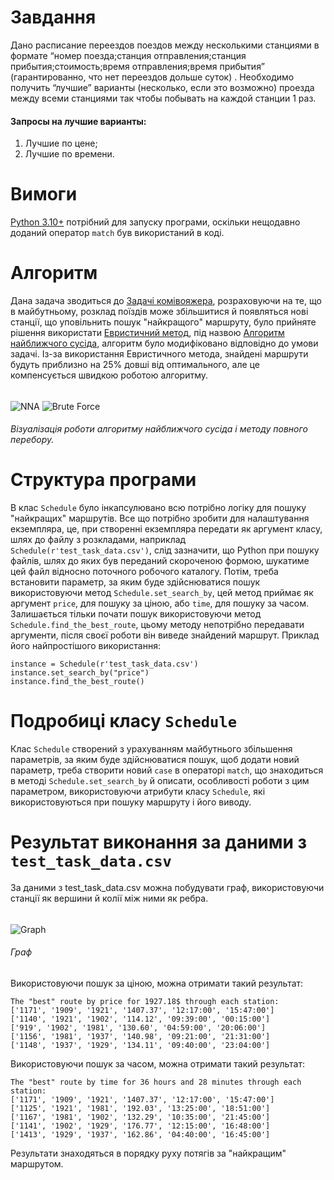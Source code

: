 # Завдання
Дано расписание переездов поездов между несколькими станциями в формате “номер поезда;станция отправления;станция прибытия;стоимость;время отправления;время прибытия” (гарантированно, что нет переездов дольше суток) . Необходимо получить “лучшие” варианты (несколько, если это возможно) проезда между всеми станциями так чтобы побывать на каждой станции 1 раз.
#### Запросы на лучшие варианты:
1. Лучшие по цене;
2. Лучшие по времени.
# Вимоги
[Python 3.10+](https://www.python.org/downloads/) потрібний для запуску програми, оскільки нещодавно доданий оператор `match` був використаний в коді.
# Алгоритм
Дана задача зводиться до [Задачі комівояжера](https://en.wikipedia.org/wiki/Travelling_salesman_problem), розраховуючи на те, що в майбутньому, розклад поїздів може збільшитися й появляться нові станції, що уповільнить пошук "найкращого" маршруту, було прийняте рішення використати [Евристичний метод](https://en.wikipedia.org/wiki/Heuristic_(computer_science)), під назвою [Алгоритм найближчого сусіда](https://en.wikipedia.org/wiki/Nearest_neighbour_algorithm), алгоритм було модифіковано відповідно до умови задачі. Із-за використання Евристичного метода, знайдені маршрути будуть приблизно на 25% довші від оптимального, але це компенсується швидкою роботою алгоритму.
######
![NNA](https://upload.wikimedia.org/wikipedia/commons/2/23/Nearestneighbor.gif)
![Brute Force](https://media2.giphy.com/media/f5emRFz3yXNrjJ0u3T/giphy.gif)
###### Візуалізація роботи алгоритму найближчого сусіда і методу повного перебору.
#####
# Структура програми
В клас `Schedule` було інкапсулювано всю потрібно логіку для пошуку "найкращих" маршрутів. Все що потрібно зробити для налаштування екземпляра, це, при створенні екземпляра передати як аргумент класу, шлях до файлу з розкладами, наприклад `Schedule(r'test_task_data.csv')`, слід зазначити, що Python при пошуку файлів, шлях до яких був переданий скороченою формою, шукатиме цей файл відносно поточного робочого каталогу. Потім, треба встановити параметр, за яким буде здійснюватися пошук використовуючи метод `Schedule.set_search_by`, цей метод приймає як аргумент `price`, для пошуку за ціною, або `time`, для пошуку за часом. Залишається тільки почати пошук використовуючи метод `Schedule.find_the_best_route`, цьому методу непотрібно передавати аргументи, після своєї роботи він виведе знайдений маршрут. Приклад його найпростішого використання:
```
instance = Schedule(r'test_task_data.csv')
instance.set_search_by("price")
instance.find_the_best_route()
```
# Подробиці класу `Schedule`
Клас `Schedule` створений з урахуванням майбутнього збільшення параметрів, за яким буде здійснюватися пошук, щоб додати новий параметр, треба створити новий `case` в операторі `match`, що знаходиться в методі `Schedule.set_search_by` й описати, особливості роботи з цим параметром, використовуючи атрибути класу `Schedule`, які використовуються при пошуку маршруту і його виводу.
# Результат виконання за даними з `test_task_data.csv`
За даними з test_task_data.csv можна побудувати граф, використовуючи станції як вершини й колії між ними як ребра.
######
![Graph](https://i.ibb.co/9WYXvmv/graph.png)
###### Граф
Використовуючи пошук за ціною, можна отримати такий результат:
```
The "best" route by price for 1927.18$ through each station:
['1171', '1909', '1921', '1407.37', '12:17:00', '15:47:00']
['1140', '1921', '1902', '114.12', '09:39:00', '00:15:00']
['919', '1902', '1981', '130.60', '04:59:00', '20:06:00']
['1156', '1981', '1937', '140.98', '09:21:00', '21:31:00']
['1148', '1937', '1929', '134.11', '09:40:00', '23:04:00']
```
Використовуючи пошук за часом, можна отримати такий результат:
```
The "best" route by time for 36 hours and 28 minutes through each station:
['1171', '1909', '1921', '1407.37', '12:17:00', '15:47:00']
['1125', '1921', '1981', '192.03', '13:25:00', '18:51:00']
['1167', '1981', '1902', '132.29', '10:35:00', '21:45:00']
['1141', '1902', '1929', '176.77', '12:15:00', '16:48:00']
['1413', '1929', '1937', '162.86', '04:40:00', '16:45:00']
```
Результати знаходяться в порядку руху потягів за "найкращим" маршрутом.
